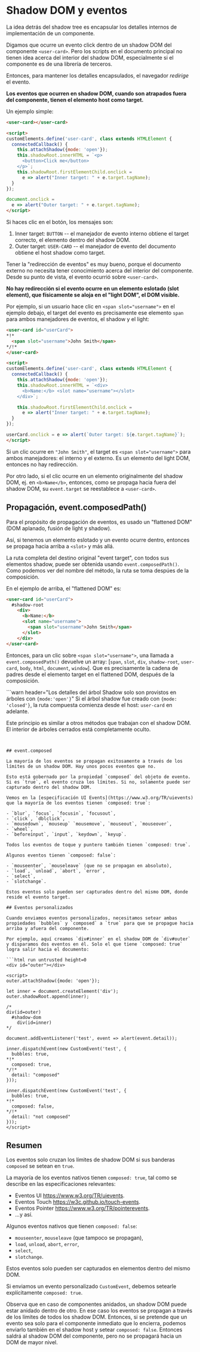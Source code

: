 # Shadow DOM y eventos

La idea detrás del shadow tree es encapsular los detalles internos de implementación de un componente.

Digamos que ocurre un evento click dentro de un shadow DOM del componente `<user-card>`. Pero los scripts en el documento principal no tienen idea acerca del interior del shadow DOM, especialmente si el componente es de una librería de terceros.  

Entonces, para mantener los detalles encapsulados, el navegador *redirige* el evento.

**Los eventos que ocurren en shadow DOM, cuando son atrapados fuera del componente, tienen el elemento host como target.**

Un ejemplo simple:

```html run autorun="no-epub" untrusted height=60
<user-card></user-card>

<script>
customElements.define('user-card', class extends HTMLElement {
  connectedCallback() {
    this.attachShadow({mode: 'open'});
    this.shadowRoot.innerHTML = `<p>
      <button>Click me</button>
    </p>`;
    this.shadowRoot.firstElementChild.onclick =
      e => alert("Inner target: " + e.target.tagName);
  }
});

document.onclick =
  e => alert("Outer target: " + e.target.tagName);
</script>
```

Si haces clic en el botón, los mensajes son:

1. Inner target: `BUTTON` -- el manejador de evento interno obtiene el target correcto, el elemento dentro del shadow DOM.
2. Outer target: `USER-CARD` -- el manejador de evento del documento obtiene el host shadow como target.

Tener la "redirección de eventos" es muy bueno, porque el documento externo no necesita tener conocimiento acerca del interior del componente. Desde su punto de vista, el evento ocurrió sobre `<user-card>`.

**No hay redirección si el evento ocurre en un elemento eslotado (slot element), que físicamente se aloja en el "light DOM", el DOM visible.**

Por ejemplo, si un usuario hace clic en `<span slot="username">` en el ejemplo debajo, el target del evento es precisamente ese elemento `span` para ambos manejadores de eventos, el shadow y el light:

```html run autorun="no-epub" untrusted height=60
<user-card id="userCard">
*!*
  <span slot="username">John Smith</span>
*/!*
</user-card>

<script>
customElements.define('user-card', class extends HTMLElement {
  connectedCallback() {
    this.attachShadow({mode: 'open'});
    this.shadowRoot.innerHTML = `<div>
      <b>Name:</b> <slot name="username"></slot>
    </div>`;

    this.shadowRoot.firstElementChild.onclick =
      e => alert("Inner target: " + e.target.tagName);
  }
});

userCard.onclick = e => alert(`Outer target: ${e.target.tagName}`);
</script>
```

Si un clic ocurre en `"John Smith"`, el target es `<span slot="username">` para ambos manejadores: el interno y el externo. Es un elemento del light DOM, entonces no hay redirección.

Por otro lado, si el clic ocurre en un elemento originalmente del shadow DOM, ej. en `<b>Name</b>`, entonces, como se propaga hacia fuera del shadow DOM, su `event.target` se reestablece a `<user-card>`.

## Propagación, event.composedPath()

Para el propósito de propagación de eventos, es usado un "flattened DOM" (DOM aplanado, fusión de light y shadow).

Así, si tenemos un elemento eslotado y un evento ocurre dentro, entonces se propaga hacia arriba a `<slot>` y más allá.

La ruta completa del destino original "event target", con todos sus elementos shadow, puede ser obtenida usando `event.composedPath()`. Como podemos ver del nombre del método, la ruta se toma despúes de la composición.

En el ejemplo de arriba, el "flattened DOM" es:

```html
<user-card id="userCard">
  #shadow-root
    <div>
      <b>Name:</b>
      <slot name="username">
        <span slot="username">John Smith</span>
      </slot>
    </div>
</user-card>
```


Entonces, para un clic sobre `<span slot="username">`, una llamada a `event.composedPath()` devuelve un array: [`span`, `slot`, `div`, `shadow-root`, `user-card`, `body`, `html`, `document`, `window`]. Que es precisamente la cadena de padres desde el elemento target en el flattened DOM, después de la composición.

```warn header="Los detalles del árbol Shadow solo son provistos en árboles con `{mode:'open'}`"
Si el árbol shadow fue creado con `{mode: 'closed'}`, la ruta compuesta comienza desde el host: `user-card` en adelante.

Este principio es similar a otros métodos que trabajan con el shadow DOM. El interior de árboles cerrados está completamente oculto.
```


## event.composed

La mayoría de los eventos se propagan exitosamente a través de los límites de un shadow DOM. Hay unos pocos eventos que no.

Esto está gobernado por la propiedad `composed` del objeto de evento. Si es `true`, el evento cruza los límites. Si no, solamente puede ser capturado dentro del shadow DOM.

Vemos en la [especificación UI Events](https://www.w3.org/TR/uievents) que la mayoría de los eventos tienen `composed: true`:

- `blur`, `focus`, `focusin`, `focusout`,
- `click`, `dblclick`,
- `mousedown`, `mouseup` `mousemove`, `mouseout`, `mouseover`,
- `wheel`,
- `beforeinput`, `input`, `keydown`, `keyup`.

Todos los eventos de toque y puntero también tienen `composed: true`.

Algunos eventos tienen `composed: false`:

- `mouseenter`, `mouseleave` (que no se propagan en absoluto),
- `load`, `unload`, `abort`, `error`,
- `select`,
- `slotchange`.

Estos eventos solo pueden ser capturados dentro del mismo DOM, donde reside el evento target.

## Eventos personalizados

Cuando enviamos eventos personalizados, necesitamos setear ambas propiedades `bubbles` y `composed` a `true` para que se propague hacia arriba y afuera del componente.

Por ejemplo, aquí creamos `div#inner` en el shadow DOM de `div#outer` y disparamos dos eventos en él. Solo el que tiene `composed: true` logra salir hacia el documento:

```html run untrusted height=0
<div id="outer"></div>

<script>
outer.attachShadow({mode: 'open'});

let inner = document.createElement('div');
outer.shadowRoot.append(inner);

/*
div(id=outer)
  #shadow-dom
    div(id=inner)
*/

document.addEventListener('test', event => alert(event.detail));

inner.dispatchEvent(new CustomEvent('test', {
  bubbles: true,
*!*
  composed: true,
*/!*
  detail: "composed"
}));

inner.dispatchEvent(new CustomEvent('test', {
  bubbles: true,
*!*
  composed: false,
*/!*
  detail: "not composed"
}));
</script>
```

## Resumen

Los eventos solo cruzan los límites de shadow DOM si sus banderas `composed` se setean en `true`.

La mayoría de los eventos nativos tienen `composed: true`, tal como se describe en las especificaciones relevantes:

- Eventos UI <https://www.w3.org/TR/uievents>.
- Eventos Touch  <https://w3c.github.io/touch-events>.
- Eventos Pointer <https://www.w3.org/TR/pointerevents>.
- ...y así.

Algunos eventos nativos que tienen `composed: false`:

- `mouseenter`, `mouseleave` (que tampoco se propagan),
- `load`, `unload`, `abort`, `error`,
- `select`,
- `slotchange`.

Estos eventos solo pueden ser capturados en elementos dentro del mismo DOM.

Si enviamos un evento personalizado `CustomEvent`, debemos setearle explícitamente `composed: true`.

Observa que en caso de componentes anidados, un shadow DOM puede estar anidado dentro de otro. En ese caso los eventos se propagan a través de los límites de todos los shadow DOM. Entonces, si se pretende que un evento sea solo para el componente inmediato que lo encierra, podemos enviarlo también en el shadow host y setear `composed: false`. Entonces saldrá al shadow DOM del componente, pero no se propagará hacia un DOM de mayor nivel.
